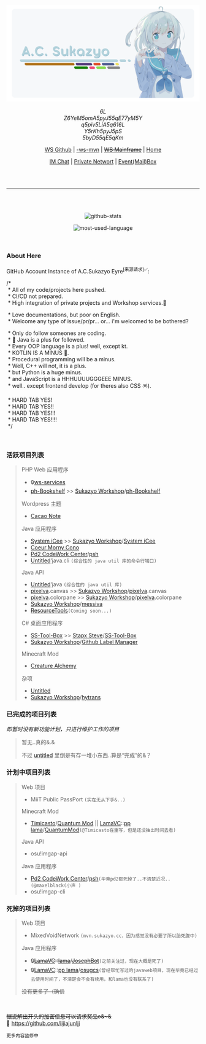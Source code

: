 <div align="center">

![card-code](./SUKAZYO-card-code@0.75x.png)

*6L*<br/>
*Z6YeM5omA5pyJ55qE77yM5Y*<br/>
*q5piv5LiA5q616L*<br/>
*Y5rKh5pyJ5pS*<br/>
*5byD55qE5qKm*


[WS Github][ws-gh] | [-ws-mvn][ws-mvn] | [~~WS Mainframe~~][ws-host] | [Home][ws-im-group]

[IM Chat][annie-tg] | [Private Networt][annie-network] | [Event(Mail)Box][annie-email]

[ws-gh]: https://github.com/suk-ws
[ws-host]: https://sukazyo.cc
[ws-im-group]: https://discord.sukazyo.cc
[ws-mvn]: https://mvn.sukazyo.cc
[annie-tg]: https://t.me/Eyre_S
[annie-network]: https://t.me/annie_prove_ship
[annie-email]: mailto:sukazyo@outlook.com

<br/>

<br/>

---

<br/>

<br/>

![github-stats](https://github-readme-stats.vercel.app/api?username=Eyre-S&show_icons=true&count_private=true)

![most-used-language](https://github-readme-stats.vercel.app/api/top-langs/?username=Eyre-S&layout=compact&card_width=445)

</div>

<br/>

### About Here

GitHub Account Instance of A.C.Sukazyo Eyre<sup>[来源请求]✅</sup>:

/\*  
&nbsp;\* All of my code/projects here pushed.  
&nbsp;\* CI/CD not prepared.  
&nbsp;\* High integration of private projects and Workshop services.🎈

&nbsp;\* Love documentations, but poor on English.  
&nbsp;\* Welcome any type of issue/pr/pr... or... i'm welcomed to be bothered?

&nbsp;\* Only do follow someones are coding.  
&nbsp;\* 🎉 Java is a plus for followed.  
&nbsp;\* Every OOP language is a plus! well, except kt.  
&nbsp;\* KOTLIN IS A MINUS 🎊.  
&nbsp;\* Procedural programming will be a minus.  
&nbsp;\* Well, C++ will not, it is a plus.  
&nbsp;\* but Python is a huge minus.  
&nbsp;\* and JavaScript is a HHHUUUUGGGEEE MINUS.  
&nbsp;\* well.. except frontend develop (for theres also CSS 🪅).

&nbsp;\* HARD TAB YES!  
&nbsp;\* HARD TAB YES!!  
&nbsp;\* HARD TAB YES!!!  
&nbsp;\* HARD TAB YES!!!!  
&nbsp;\*/

<br/>

### 活跃项目列表

[repo-suk-icee]:      https://github.com/Eyre-S/System-iCee
[repo-suk-untitled]:  https://github.com/Eyre-S/Untitled
[repo-suk-res]:       https://github.com/Eyre-S/ResourceTools
[repo-suk-srv]:       https://github.com/Eyre-S/ws-services
[repo-suk-phb]:       https://github.com/Eyre-S/ph-Bookshelf
[repo-suk-ca]:        https://github.com/Eyre-S/CreatureAlchemy
[repo-suk-cacao]:     https://github.com/Eyre-S/Cacao-Note
[repo-suk-pixelva]:   https://github.com/Eyre-S/pixelva
[repo-suk-sstb]:      https://github.com/Eyre-S/SS-Tool-Box
[repo-suk-morny]:     https://github.com/Eyre-S/Coeur-Morny-Cono
[repouser-timi]:      https://github.com/Timicasto
[repo-timi-qmod]:     https://github.com/Timicasto/Quantum-Mod
[repouser-ws]:        https://github.com/suk-ws
[repo-ws-icee]:       https://github.com/suk-ws/System-iCee
[repo-ws-phb]:        https://github.com/suk-ws/ph-Bookshlef
[repo-ws-hytrans]:    https://github.com/suk-ws/hytrans
[repo-ws-pixelva]:    https://github.com/suk-ws/pixelva
[repo-ws-messiva]:    https://github.com/suk-ws/messiva
[repo-ws-ghlm]:       https://github.com/suk-ws/Github-Label-Manager
[repouser-pd2]:       https://github.com/pd2-works
[repo-pd2-psh]:       https://github.com/pd2-works/psh
[repouser-ss]:        https://github.com/Stapxs
[repo-ss-sstb]:       https://github.com/Stapxs/SS-Tool-Box

[lrepo]:              https://gitlab.lama3l9r.net
[lrepouser-lama]:     https://gitlab.lama3l9r.net/lama
[lrepo-lama-osugcs]:  https://gitlab.lama3l9r.net/lama/osugcs
[lrepo-lama-jsph]:    https://vc.lama3l9r.net/lama/josephbot-homebase
[lrepo-lama-qmod]:    https://gitlab.lama3l9r.net/lama/quantun-mod

> PHP Web 应用程序
>
> - 🔒[ws-services][repo-suk-srv]
> - [ph-Bookshelf][repo-suk-phb] >> [Sukazyo Workshop][repouser-ws]/[ph-Bookshelf][repo-ws-phb]
>
> Wordpress 主题
>
> - [Cacao Note][repo-suk-cacao]
>
> Java 应用程序
>
> - [System iCee][repo-suk-icee] >> [Sukazyo Workshop][repouser-ws]/[System iCee][repo-ws-icee]
> - [Coeur Morny Cono][repo-suk-morny]
> - [Pd2 CodeWork Center][repouser-pd2]/[psh][repo-pd2-psh]
> - [Untitled][repo-suk-untitled]‘java.cli `(综合性的 java util 库的命令行端口)`
>
> Java API
>
> - [Untitled][repo-suk-untitled]‘java `(综合性的 java util 库)`
> - [pixelva][repo-suk-pixelva].canvas >> [Sukazyo Workshop][repouser-ws]/[pixelva][repo-ws-pixelva].canvas
> - [pixelva][repo-suk-pixelva].colorpane >> [Sukazyo Workshop][repouser-ws]/[pixelva][repo-ws-pixelva].colorpane
> - [Sukazyo Workshop][repouser-ws]/[messiva][repo-ws-messiva]
> - [ResourceTools][repo-suk-res]`(Coming soon...)`
>
> C# 桌面应用程序
>
> - [SS-Tool-Box][repo-suk-sstb] >> [Stapx Steve][repouser-ss]/[SS-Tool-Box][repo-ss-sstb]
> - [Sukazyo Workshop][repouser-ws]/[Github Label Manager][repo-ws-ghlm]
>
> Minecraft Mod
>
> - [Creature Alchemy][repo-suk-ca]
>
> 杂项
>
> - [Untitled][repo-suk-untitled]
> - [Sukazyo Workshop][repouser-ws]/[hytrans][repo-ws-hytrans]

### 已完成的项目列表

*即暂时没有新功能计划，只进行维护工作的项目*

> 暂无..真的&.&
>
> 不过 [untitled][repo-suk-untitled] 里倒是有存一堆小东西..算是“完成”的&？

### 计划中项目列表

> Web 项目
>
> - MiiT Public PassPort `(实在无从下手&..)`
>
> Minecraft Mod
>
> - [Timicasto][repouser-timi]/[Quantum Mod][repo-timi-qmod] || [LamaVC][lrepo]::[pp lama][lrepouser-lama]/[QuantumMod][lrepo-lama-qmod]`(@Timicasto在重写，但是还没抽出时间去看)`
>
> Java API
>
> - osu!imgap-api
>
> Java 应用程序
>
> - [Pd2 CodeWork Center][repouser-pd2]/[psh][repo-pd2-psh]`(毕竟pd2都死掉了..不清楚近况..(@maxelblack(小声 )`
> - osu!imgap-cli

### 死掉的项目列表

> Web 项目
>
> - MixedVoidNetwork `(mvn.sukazyo.cc，因为感觉没有必要了所以胎死腹中)`
>
> Java 应用程序
>
> - 🔒~~[LamaVC][lrepo]::[lama][lrepouser-lama]/[JosephBot][lrepo-lama-jsph]~~`(之前关注过，现在大概是死了)`
> - 🔒[LamaVC][lrepo]::[pp lama][lrepouser-lama]/[osugcs][lrepo-lama-osugcs]`(曾经帮忙写过的javaweb项目，现在毕竟已经过去使用时间了，不清楚会不会有续用，和lama也没有联系了)`
>
> ~~没有更多了（确信~~

<br/>

~~据说解出开头的加密信息可以请求奖品o&~&~~  
🎉 https://github.com/lijiajunljj

	更多内容监修中
